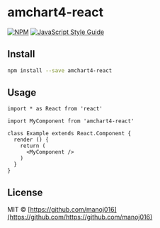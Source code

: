 # amchart4-react

> 

[![NPM](https://img.shields.io/npm/v/amchart4-react.svg)](https://www.npmjs.com/package/amchart4-react) [![JavaScript Style Guide](https://img.shields.io/badge/code_style-standard-brightgreen.svg)](https://standardjs.com)

## Install

```bash
npm install --save amchart4-react
```

## Usage

```tsx
import * as React from 'react'

import MyComponent from 'amchart4-react'

class Example extends React.Component {
  render () {
    return (
      <MyComponent />
    )
  }
}
```

## License

MIT © [https://github.com/manoj016](https://github.com/https://github.com/manoj016)
